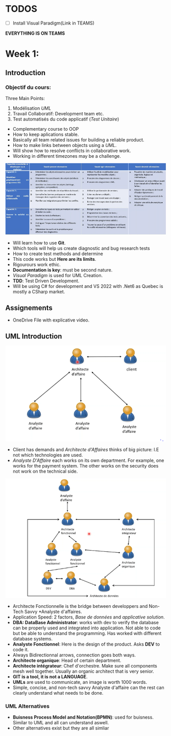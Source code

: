 # TODOS
- [ ] Install Visual Paradigm(Link in TEAMS)

**EVERYTHING IS ON TEAMS**
# Week 1:
## Introduction
### Objectif du cours:

Three Main Points: 
1. Modélisation *UML*
2. Travail Collaboratif: Development team etc.
3. Test automatisés du code applicatif (*Test Unitaire*)

- Complementary course to OOP
- How to keep aplications stable.
- Basically all team related issues for building a reliable product.
- How to make links between objects using a *UML*.
- Will show how to resolve conflicts in collaborative work.
- Working in different timezones may be a challenge.

![Capacities of Course](./img/dev_inf_capacities.png)

- Will learn how to use **Git**. 
- Which tools will help us create diagnostic and bug research tests
- How to create test methods and determine
- This code works but **Here are its limits**.
- Rigourours work ethic.
- **Documentation is key**: must be second nature.
- *Visual Paradigm* is used for UML Creation.
- **TDD**: Test Driven Development.
- Will be using C# for development and VS 2022 with .Net6 as Quebec is mostly a CSharp market.

## Assignements
- OneDrive File with explicative video. 

## UML Introduction
![Real World Scenario](./img/dev_info_intro.png)

- Client has demands and *Architecte d'Affaires* thinks of big picture: I.E not which technologies are used.
- *Analyste D'Affaire* each works on its own department. For example, one works for the payment system. The other works on the security does not work on the technical side.

![Department under Architecte d'affaires](./img/dev_inf_department.png)
- Architecte Fonctionnelle is the bridge between developpers and Non-Tech Savvy *Analyste d'affaires.
- Application Speed: 2 factors, *Base de données* and *applicative solution*.
- **DBA: DataBase Administrator**: works with dev to verify the database can be properly used and integrated into application. Not able to code but be able to understand the programming. Has worked with different database systems.
- **Analyste Fonctionnel**: Here is the design of the product. Asks **DEV** to code it.
- Always Bidirectionnal arrows, connection goes both ways.
- **Architecte organique**: Head of certain department.
- **Architecte intégrateur**: Chef d'orchestre. Make sure all components mesh well together. Usually an organic architect that is very senior.
- **GIT is a tool, it is not a LANGUAGE**.
-  **UMLs** are used to communicate, an image is worth 1000 words.
- Simple, concise, and non-tech savvy Analyste d'affaire can the rest can clearly understand what needs to be done.
### UML Alternatives
- **Buisness Process Model and Notation(BPMN)**: used for buisness. Similar to UML and all can understand aswell.
- Other alternatives exist but they are all simliar